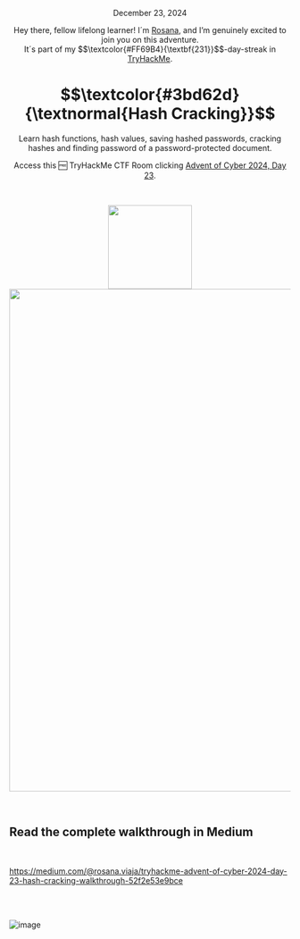 <p align="center">December 23, 2024</p>
<p align="center">Hey there, fellow lifelong learner! I´m <a href="https://www.linkedin.com/in/rosanafssantos/">Rosana</a>, and I’m genuinely excited to join you on this adventure.<br>
It´s part of my $$\textcolor{#FF69B4}{\textbf{231}}$$-day-streak in  <a href="https://tryhackme.com/r/hacktivities">TryHackMe</a>.</p>

<h1 align="center">
  $$\textcolor{#3bd62d}{\textnormal{Hash Cracking}}$$
</h1>
<p align="center">Learn hash functions, hash values, saving hashed passwords, cracking hashes and finding password of a password-protected document.</p>
<p align="center">Access this 🆓 TryHackMe CTF Room clicking <a href="https://tryhackme.com/r/room/adventofcyber2024">Advent of Cyber 2024, Day 23</a>.</p><br>
<p align="center">
  <img height="150px" hspace="20" src="">
  <img width="900px" src="">
</p>

<br>

<h2>Read the complete walkthrough in Medium</h2>
<br>

https://medium.com/@rosana.viaja/tryhackme-advent-of-cyber-2024-day-23-hash-cracking-walkthrough-52f2e53e9bce


<br>
<br>


![image](https://github.com/user-attachments/assets/c7b89995-7771-44a6-afe4-025e57ec7c1f)

